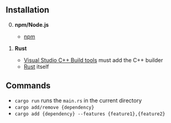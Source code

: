 ## Installation
0. **npm/Node.js**
    - [npm](https://docs.npmjs.com/downloading-and-installing-node-js-and-npm)

1. **Rust**
    - [Visual Studio C++ Build tools](https://visualstudio.microsoft.com/visual-cpp-build-tools/) must add the C++ builder
    - [Rust](https://www.rust-lang.org/tools/install) itself



## Commands
- `cargo run` runs the `main.rs` in the current directory
- `cargo add/remove {dependency}`
- `cargo add {dependency} --features {feature1},{feature2}`